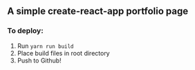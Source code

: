 ## A simple create-react-app portfolio page

### To deploy:

1. Run `yarn run build`
2. Place build files in root directory
3. Push to Github!